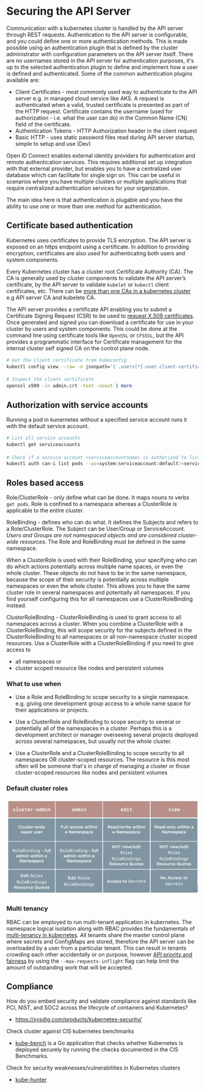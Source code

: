 
# Securing the API Server

Communication with a kubernetes cluster is handled by the API server through REST requests. Authentication to the API server is configurable, and you could define one or more authentication methods. This is made possible using an authentication plugin that  is defined by the cluster administrator with configuration parameters on the API server itself. There are no usernames stored in the API server for authentication purposes, it's up to the selected authentication plugin to define and implement how a user is defined and authenticated. Some of the common authentication plugins available are:

* Client Certificates - most commonly used way to authenticate to the API server e.g. in managed cloud service like AKS. A request is authenticated when a valid, trusted certificate is presented as part of the HTTP request. Certificate contains the username (used for authorization - i.e. what the user can do) in the Common Name (CN) field of the certificate.
* Authentication Tokens - HTTP Authorization header in the client request
* Basic HTTP - uses static password files read during API server startup, simple to setup and use (Dev)

Open ID Connect enables external identity providers for authentication and remote authentication services. This requires additional set up integration with that external provider, but enables you to have a centralized user database which can facilitate for single sign on. This can be useful in scenarios where you have multiple clusters or multiple applications that require centralized authentication services for your organization.

The main idea here is that authentication is plugable and you have the ability to use one or more than one method for authentication.

## Certificate based authentication

Kubernetes uses certificates to provide TLS encryption. The API server is exposed on an https endpoint using a certificate. In addition to providing encryption, certificates are also used for authenticating both users and system components.

Every Kubernetes cluster has a cluster root Certificate Authority (CA). The CA is generally used by cluster components to validate the API server’s certificate, by the API server to validate `kubelet` or `kubectl` client certificates, etc. There can be [more than one CAs in a kubernetes cluster](https://jvns.ca/blog/2017/08/05/how-kubernetes-certificates-work/) e.g API server CA and kubelete CA.

The API server provides a certificate API enabling you to submit a Certificate Signing Request (CSR) to be used to [request X.509 certificates](https://kubernetes.io/docs/tasks/tls/managing-tls-in-a-cluster/#requesting-a-certificate). Once generated and signed you can download a certificate for use in your cluster by users and system components. This could be done at the command line using certificate tools like `OpenSSL` or `CFSSSL`, but the API provides a programmatic interface for Certificate management for the internal cluster self signed CA on the control plane node.

```sh
# Get the client certificate from kubeconfig
kubectl config view --raw -o jsonpath='{ .users[*].user.client-certificate-data }' | base64 --decode > admin.crt

# Inspect the client certificate
openssl x509 -in admin.crt -text -noout | more

```

## Authorization with service accounts

Running a pod in kunernetes without a specified service account runs it with the default service account.

```sh
# List all service accounts
kubectl get serviceaccounts

# Check if a service account <serviceaccountname> is authorized to list pods by impersonating as the <serviceaccountname>
kubectl auth can-i list pods --as=system:serviceaccount:default:<serviceaccountname>
```

## Roles based access

Role/ClusterRole - only define what can be done. It maps nouns to verbs `get pods`. Role is confined to a namespace whereas a ClusterRole is applicable to the entire cluster.

RoleBinding - defines who can do what. It defines the Subjects and refers to a Role/ClusterRole. The Subject can be User/Group or ServiceAccount. *Users and Groups are not namespaced objects and are considered cluster-wide resources*. The Role and RoleBinding must be defined in the same namespace.

When a ClusterRole is used with their RoleBinding, your specifying who can do which actions potentially across multiple name spaces, or even the whole cluster. These objects do not have to be in the same namespace, because the scope of their security is potentially across multiple namespaces or even the whole cluster. This allows you to have the same cluster role in several namespaces and potentially all namespaces. If you find yourself configuring this for all namespaces use a ClusterRoleBinding instead.

ClusterRoleBinding -  ClusterRoleBinding is used to grant access to all namespaces across a cluster. When you combine a ClusterRole with a ClusterRoleBinding, this will scope security for the subjects defined in the ClusterRoleBinding to all namespaces or all non-namespace cluster scoped resources. Use a ClusterRole with a ClusterRoleBinding if you need to give access to

* all namespaces or
* cluster scoped resource like nodes and persistent volumes

### What to use when

* Use a Role and RoleBinding to scope security to a single namespace. e.g. giving one development group access to a whole name space for their applications or projects.

* Use a ClusterRole and RoleBinding to scope security to several or potentially all of the namespaces in a cluster. Perhaps this is a development architect or manager overseeing several projects deployed across several namespaces, but usually not the whole cluster.
  
* Use a ClusterRole and a ClusterRoleBinding to scope security to all namespaces OR cluster-scoped resources. The resource is this most often will be someone that's in charge of managing a cluster or those cluster-scoped resources like nodes and persistent volumes

### Default cluster roles

![default-cluster-roles.png](../../Images/default-cluster-roles.png "Default Cluster Roles")

### Multi tenancy

RBAC can be employed to run multi-tenant application in kubernetes. The namespace logical isolation along with RBAC provides the fundamentals of [multi-tenancy in kubernetes](https://www.infoq.com/presentations/multi-tenancy-kubernetes/). All tenants share the master control plane where secrets and ConfigMaps are stored, therefore the API server can be overloaded by a user from a particular tenant. This can result in tenants crowding each other accidentally or on purpose, however [API priority and fairness](https://kubernetes.io/docs/concepts/cluster-administration/flow-control/) by using the `--max-requests-inflight` flag can help limit the amount of outstanding work that will be accepted.  

## Compliance

How do you embed security and validate compliance against standards like PCI, NIST, and SOC2 across the lifecycle of containers and Kubernetes?

* https://sysdig.com/products/kubernetes-security/

Check cluster against CIS kubernetes benchmarks

* [kube-bench](https://github.com/aquasecurity/kube-bench) is a Go application that checks whether Kubernetes is deployed securely by running the checks documented in the CIS Benchmarks.

Check for security weaknesses/vulnerabilities in Kubernetes clusters

* [kube-hunter](https://github.com/aquasecurity/kube-hunter)
